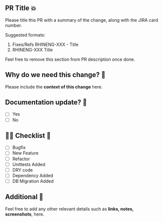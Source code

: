 ## PR Title :boom:

Please title this PR with a summary of the change, along with the JIRA card number.

Suggested formats: 

1. Fixes/Refs RHINENG-XXX - Title
2. RHINENG-XXX Title 

Feel free to remove this section from PR description once done.

## Why do we need this change? :thought_balloon:

Please include the __context of this change__ here.

## Documentation update? :memo:

- [ ] Yes
- [ ] No

## :guardsman: Checklist :dart:

- [ ] Bugfix
- [ ] New Feature
- [ ] Refactor
- [ ] Unittests Added
- [ ] DRY code
- [ ] Dependency Added
- [ ] DB Migration Added

## Additional :mega:

Feel free to add any other relevant details such as __links, notes, screenshots__, here.